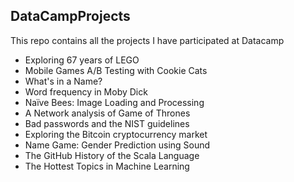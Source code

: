 ## DataCampProjects

This repo contains all the projects I have participated at Datacamp

- Exploring 67 years of LEGO
- Mobile Games A/B Testing with Cookie Cats
- What's in a Name?
- Word frequency in Moby Dick
- Naïve Bees: Image Loading and Processing
- A Network analysis of Game of Thrones
- Bad passwords and the NIST guidelines
- Exploring the Bitcoin cryptocurrency market
- Name Game: Gender Prediction using Sound
- The GitHub History of the Scala Language
- The Hottest Topics in Machine Learning
